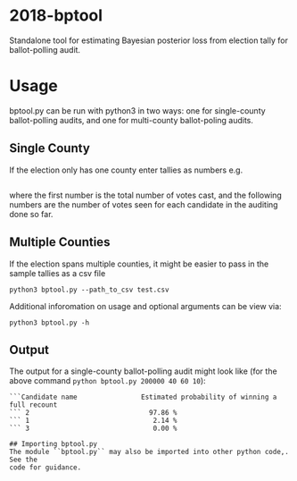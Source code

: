 # 2018-bptool
Standalone tool for estimating Bayesian posterior loss from election tally for ballot-polling audit.

# Usage
bptool.py can be run with python3 in two ways: one for single-county ballot-polling audits, and one for
multi-county ballot-poling audits.

## Single County
If the election only has one county enter tallies as numbers e.g.

```python3 bptool.py 20000 40 60 10
```
where the first number is the total number of votes cast, and the following numbers are the number of
votes seen for each candidate in the auditing done so far.

## Multiple Counties
If the election spans multiple counties, it might be easier to pass in the sample tallies as a csv file

```python3 bptool.py --path_to_csv test.csv```

Additional inforomation on usage and optional arguments can be view via:

```python3 bptool.py -h ```

## Output
The output for a single-county ballot-polling audit might look like (for the above
command ``python bptool.py 200000 40 60 10``):
```BPTOOL (version 0.8)
```Candidate name           	 Estimated probability of winning a full recount
``` 2                        	   97.86 %  
``` 1                        	    2.14 %  
``` 3                        	    0.00 %  

## Importing bptool.py
The module ``bptool.py`` may also be imported into other python code,.  See the
code for guidance.
